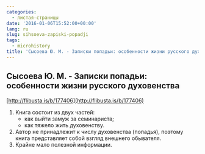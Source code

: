 ```yaml
---
categories:
  - листая-страницы
date: '2016-01-06T15:52:00+00:00'
lang: ru
slug: sihsoeva-zapiski-popadji
tags:
  - microhistory
title: 'Сысоева Ю. М. - Записки попадьи: особенности жизни русского духовенства'
---
```


## Сысоева Ю. М. - Записки попадьи: особенности жизни русского духовенства

[http://flibusta.is/b/177406](http://flibusta.is/b/177406)  

<!--more-->

1.  Книга состоит из двух частей:
    * как выйти замуж за семинариста;
    * как тяжело жить духовенству.
2.  Автор не принадлежит к числу духовенства (попадья), поэтому книга представляет собой взгляд внешнего обывателя.
3.  Крайне мало полезной информации.
